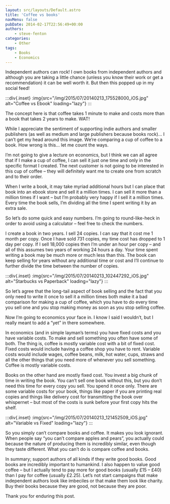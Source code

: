 ```yaml
---
layout: src/layouts/Default.astro
title: 'Coffee vs books'
navMenu: false
pubDate: 2014-02-17T22:56:49+00:00
authors:
    - steve-fenton
categories:
    - Other
tags:
    - Books
    - Economics
---
```


Independent authors can rock! I own books from independent authors and although you are taking a little chance (unless you know their work or get a recommendation) it can be well worth it. But then this popped up in my social feed!

:::div{.inset}
:img{src="/img/2015/07/20140213_175528000_iOS.jpg" alt="Coffee vs Ebook" loading="lazy"}
:::

The concept here is that coffee takes 1 minute to make and costs more than a book that takes 2 years to make. WAT!

While I appreciate the sentiment of supporting indie authors and smaller publishers (as well as medium and large publishers because books rock)… I can’t get my head around this image. We’re comparing a cup of coffee to a book. How wrong is this… let me count the ways.

I’m not going to give a lecture on economics, but I think we can all agree that if I make a cup of coffee, I can sell it just one time and only in the specific format I created. The next customer is not going to be interested in this cup of coffee – they will definitely want me to create one from scratch and to their order.

When I write a book, it may take myriad additional hours but I can place that book into an ebook store and sell it a million times. I can sell it more than a million times if I want – but I’m probably very happy if I sell it a million times. Every time the book sells, I’m dividing all the time I spent writing it by an extra sale.

So let’s do some quick and easy numbers. I’m going to round-like-heck in order to avoid using a calculator – feel free to check the numbers.

I create a book in two years. I sell 24 copies. I can say that it cost me 1 month per copy. Once I have sold 731 copies, my time cost has dropped to 1 day per copy. If I sell 18,000 copies then I’m under an hour per copy – and all of this assumes two years of working 24 hours a day. Your time spent writing a book may be much more or much less than this. The book can keep selling for years without any additional time or cost and I’ll continue to further divide the time between the number of copies.

:::div{.inset}
:img{src="/img/2015/07/20140213_102447292_iOS.jpg" alt="Starbucks vs Paperback" loading="lazy"}
:::

So let’s agree that the long-tail aspect of book selling and the fact that you only need to write it once to sell it a million times both make it a bad comparison for making a cup of coffee, which you have to do every time you sell one and you stop making money as soon as you stop selling coffee.

Now I’m going to economics your face in. I know I said I wouldn’t, but I really meant to add a “yet” in there somewhere.

In economics (and in simple layman’s terms) you have fixed costs and you have variable costs. To make and sell something you often have some of both. The thing is, coffee is mostly variable cost with a bit of fixed cost. Fixed costs would include having a coffee shop you have to rent. Variable costs would include wages, coffee beans, milk, hot water, cups, straws and all the other things that you need more of whenever you sell something. Coffee is mostly variable costs.

Books on the other hand are mostly fixed cost. You invest a big chunk of time in writing the book. You can’t sell one book without this, but you don’t need this time for every copy you sell. You spend it once only. There are some variable costs for your book, things like paper if you are printing real copies and things like delivery cost for transmitting the book over whispernet – but most of the costs is sunk before your first copy hits the shelf.

:::div{.inset}
:img{src="/img/2015/07/20140213_121452509_iOS.jpg" alt="Variable vs Fixed" loading="lazy"}
:::

So you simply can’t compare books and coffee. It makes you look ignorant. When people say “you can’t compare apples and pears”, you actually could because the nature of producing them is incredibly similar, even though they taste different. What you can’t do is compare coffee and books.

In summary; support authors of all kinds if they write good books. Good books are incredibly important to humankind. I also happen to value good coffee – but I actually tend to pay more for good books (usually £15 – £40) than I pay for coffee (usually £2.25). Let’s not start campaigns that make independent authors look like imbeciles or that make them look like charity. Buy their books because they are good, not because they are poor.

Thank you for enduring this post.